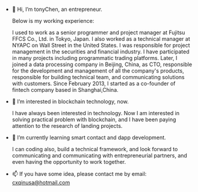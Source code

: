 - 👋 Hi, I’m tonyChen, an entrepreneur. 

  Below is my working experience:
  
  I used to work as a senior programmer and project manager at Fujitsu FFCS Co., Ltd. in Tokyo, Japan. I also worked as a technical manager at NYAPC on Wall Street in the United States. I was responsible for project management in the securities and financial industry. I have participated in many projects including programmatic trading platforms. Later, I joined a data processing company in Beijing, China, as CTO, responsible for the development and management of all the company's products, responsible for building technical team, and communicating solutions with customers. Since February 2013, I started as a co-founder of fintech company based in Shanghai,China.


- 👀 I’m interested in blockchain technology, now.
  
  I have always been interested in technology. Now I am interested in solving practical problem with blockchain, and I have been paying attention to the research of landing projects.

- 🌱 I’m currently learning smart contact and dapp development.

  I can coding also, build a technical framework, and look forward to communicating and communicating with entrepreneurial partners, and even having the opportunity to work together.

- 📫 If you have some idea, please contact me by email: cxqinusa@hotmail.com

<!---
cxqinusa/cxqinusa is a ✨ special ✨ repository because its `README.md` (this file) appears on your GitHub profile.
You can click the Preview link to take a look at your changes.
--->
